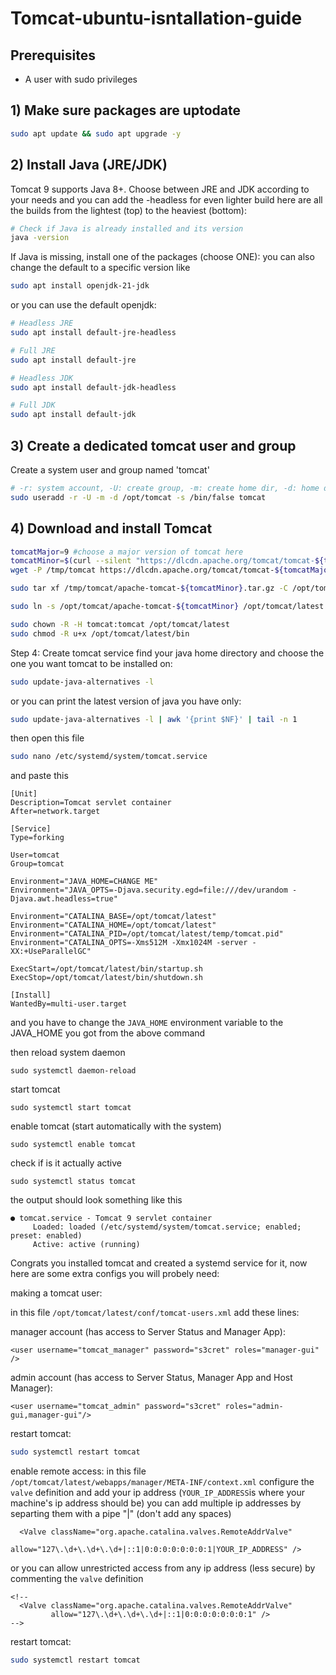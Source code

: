 # Tomcat-ubuntu-isntallation-guide

## Prerequisites
- A user with sudo privileges


## 1) Make sure packages are uptodate 

```bash
sudo apt update && sudo apt upgrade -y
```

## 2) Install Java (JRE/JDK)
Tomcat 9 supports Java 8+. Choose between JRE and JDK according to your needs and you can add the -headless for even lighter build
here are all the builds from the lightest (top) to the heaviest (bottom):

```bash
# Check if Java is already installed and its version
java -version
```

If Java is missing, install one of the packages (choose ONE):
you can also change the default to a specific version like 
```bash
sudo apt install openjdk-21-jdk
```
or you can use the default openjdk:
```bash
# Headless JRE
sudo apt install default-jre-headless

# Full JRE
sudo apt install default-jre

# Headless JDK
sudo apt install default-jdk-headless

# Full JDK
sudo apt install default-jdk
```


## 3) Create a dedicated tomcat user and group
Create a system user and group named 'tomcat'
```bash
# -r: system account, -U: create group, -m: create home dir, -d: home dir, -s: shell
sudo useradd -r -U -m -d /opt/tomcat -s /bin/false tomcat
```

## 4) Download and install Tomcat

```bash
tomcatMajor=9 #choose a major version of tomcat here
tomcatMinor=$(curl --silent "https://dlcdn.apache.org/tomcat/tomcat-${tomcatMajor}/" | grep -oP "v${tomcatMajor}\.\d+\.\d+" | sort -V | tail -n 1 | sed 's/^v//')
wget -P /tmp/tomcat https://dlcdn.apache.org/tomcat/tomcat-${tomcatMajor}/v${tomcatMinor}/bin/apache-tomcat-${tomcatMinor}.tar.gz
```

```bash
sudo tar xf /tmp/tomcat/apache-tomcat-${tomcatMinor}.tar.gz -C /opt/tomcat
```


```bash
sudo ln -s /opt/tomcat/apache-tomcat-${tomcatMinor} /opt/tomcat/latest
```


```bash
sudo chown -R -H tomcat:tomcat /opt/tomcat/latest
sudo chmod -R u+x /opt/tomcat/latest/bin
```

Step 4: Create tomcat service
find your java home directory and choose the one you want tomcat to be installed on:
```bash
sudo update-java-alternatives -l
```
or you can print the latest version of java you have only:
```bash
sudo update-java-alternatives -l | awk '{print $NF}' | tail -n 1
```
then open this file 
```bash
sudo nano /etc/systemd/system/tomcat.service
```
and paste this
```/etc/systemd/system/tomcat.service
[Unit]
Description=Tomcat servlet container
After=network.target

[Service]
Type=forking

User=tomcat
Group=tomcat

Environment="JAVA_HOME=CHANGE ME"
Environment="JAVA_OPTS=-Djava.security.egd=file:///dev/urandom -Djava.awt.headless=true"

Environment="CATALINA_BASE=/opt/tomcat/latest"
Environment="CATALINA_HOME=/opt/tomcat/latest"
Environment="CATALINA_PID=/opt/tomcat/latest/temp/tomcat.pid"
Environment="CATALINA_OPTS=-Xms512M -Xmx1024M -server -XX:+UseParallelGC"

ExecStart=/opt/tomcat/latest/bin/startup.sh
ExecStop=/opt/tomcat/latest/bin/shutdown.sh

[Install]
WantedBy=multi-user.target
```
and you have to change the ```JAVA_HOME``` environment variable to the JAVA_HOME you got from the above command


then reload system daemon
```
sudo systemctl daemon-reload
```
start tomcat
```
sudo systemctl start tomcat
```
enable tomcat (start automatically with the system)
```
sudo systemctl enable tomcat
```
check if is it actually active
```
sudo systemctl status tomcat
```
the output should look something like this 
```
● tomcat.service - Tomcat 9 servlet container
     Loaded: loaded (/etc/systemd/system/tomcat.service; enabled; preset: enabled)
     Active: active (running) 
```
Congrats you installed tomcat and created a systemd service for it, now here are some extra configs you will probely need:

making a tomcat user:

in this file  ```/opt/tomcat/latest/conf/tomcat-users.xml```  add these lines:

manager account (has access to Server Status and Manager App):
```
<user username="tomcat_manager" password="s3cret" roles="manager-gui" />
```
admin account (has access to Server Status, Manager App and Host Manager):
```
<user username="tomcat_admin" password="s3cret" roles="admin-gui,manager-gui"/>
```

restart tomcat:
```bash
sudo systemctl restart tomcat
```

enable remote access:
in this file ```/opt/tomcat/latest/webapps/manager/META-INF/context.xml``` configure the ```valve``` definition
and add your ip address (```YOUR_IP_ADDRESS```is where your machine's ip address should be)
you can add multiple ip addresses by separting them with a pipe "|" (don't add any spaces)
```
  <Valve className="org.apache.catalina.valves.RemoteAddrValve"
         allow="127\.\d+\.\d+\.\d+|::1|0:0:0:0:0:0:0:1|YOUR_IP_ADDRESS" />
```
or you can allow unrestricted access from any ip address (less secure) by commenting the ```valve``` definition
```
<!--
  <Valve className="org.apache.catalina.valves.RemoteAddrValve"
         allow="127\.\d+\.\d+\.\d+|::1|0:0:0:0:0:0:0:1" />
-->
```


restart tomcat:
```bash
sudo systemctl restart tomcat
```
